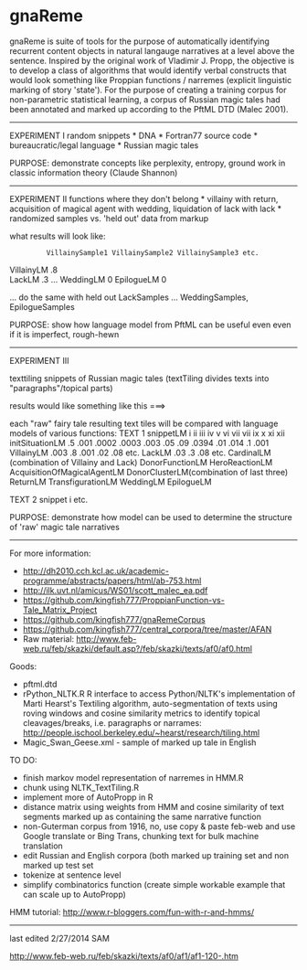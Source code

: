 gnaReme
=======

gnaReme is suite of tools for the purpose of automatically identifying recurrent content objects in natural langauge narratives at a level above the sentence. Inspired by the original work of Vladimir J. Propp, the objective is to develop a class of algorithms that would identify verbal constructs that would look something like Proppian functions / narremes (explicit linguistic marking of story 'state'). For the purpose of creating a training corpus for non-parametric statistical learning, a corpus of Russian magic tales had been annotated and marked up according to the PftML DTD (Malec 2001). 

-------------------------------------------------------------------
EXPERIMENT I
 random snippets
      * DNA
      * Fortran77 source code
      * bureaucratic/legal  language
      * Russian magic tales

 PURPOSE: demonstrate concepts like perplexity, entropy, ground work in
               classic information theory (Claude Shannon)

-------------------------------------------------------------------
 EXPERIMENT II
 functions where they don't belong
      * villainy with return, acquisition of magical agent with wedding, liquidation of lack with lack
      * randomized samples vs. 'held out' data from markup

  what results will look like:

             VillainySample1 VillainySample2 VillainySample3 etc.
 VillainyLM     .8         
 LackLM         .3
 ...
 WeddingLM   0
 EpilogueLM   0

  ... do the same with held out LackSamples ... WeddingSamples, EpilogueSamples         

 PURPOSE: show how language model from PftML can be useful even
               even if it is imperfect, rough-hewn

--------------------------------------------------------------------------
EXPERIMENT III

 texttiling snippets of Russian magic tales (textTiling divides texts into "paragraphs"/topical parts)

results would like something like this ===>

 each "raw" fairy tale resulting text tiles will be compared with language models of various functions:
TEXT 1
snippetLM         i     ii      iii     iv        v      vi     vii     vii     ix     x     xi      xii
initSituationLM .5  .001 .0002  .0003 .003 .05    .09   .0394  .01 .014 .1  .001
VillainyLM       .003 .8   .001   .02    .08   etc.
LackLM           .03   .3   .08 etc.
CardinalLM (combination of Villainy and Lack)
DonorFunctionLM
HeroReactionLM
AcquisitionOfMagicalAgentLM
DonorClusterLM(combination of last three)
ReturnLM
TransfigurationLM
WeddingLM
EpilogueLM

TEXT 2
snippet   i
etc.

 PURPOSE: demonstrate how model can be used to determine the structure
                   of 'raw' magic tale narratives

-----------------------------------------------------------------------


For more information: 
* http://dh2010.cch.kcl.ac.uk/academic-programme/abstracts/papers/html/ab-753.html
* http://ilk.uvt.nl/amicus/WS01/scott_malec_ea.pdf
* https://github.com/kingfish777/ProppianFunction-vs-Tale_Matrix_Project
* https://github.com/kingfish777/gnaRemeCorpus
* https://github.com/kingfish777/central_corpora/tree/master/AFAN
* Raw material: http://www.feb-web.ru/feb/skazki/default.asp?/feb/skazki/texts/af0/af0.html


Goods: 
 * pftml.dtd
 * rPython_NLTK.R R interface to access Python/NLTK's implementation of Marti Hearst's Textiling algorithm, auto-segmentation of texts using roving windows and cosine similarity metrics to identify topical cleavages/breaks, i.e. paragraphs or narrames: http://people.ischool.berkeley.edu/~hearst/research/tiling.html
 * Magic_Swan_Geese.xml - sample of marked up tale in English
 

TO DO:
 * finish markov model representation of narremes in HMM.R
 * chunk using NLTK_TextTiling.R
 * implement more of AutoPropp in R
 * distance matrix using weights from HMM and cosine similarity of text segments marked up as containing the same narrative function
 * non-Guterman corpus from 1916, no, use copy & paste feb-web and use Google translate or Bing Trans, chunking text for bulk machine translation
 * edit Russian and English corpora (both marked up training set and non marked up test set
 * tokenize at sentence level
 * simplify combinatorics function (create simple workable example that can scale up to AutoPropp)
 
HMM tutorial: http://www.r-bloggers.com/fun-with-r-and-hmms/

--------------
last edited 2/27/2014 SAM


http://www.feb-web.ru/feb/skazki/texts/af0/af1/af1-120-.htm
